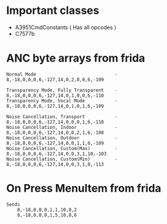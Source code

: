 # Important classes
- A3951CmdConstants ( Has all opcodes )
- C7577b

# ANC byte arrays from frida
```
Normal Mode                             - 8,-18,0,0,0,6,-127,14,0,2,0,0,6,-109

Transparency Mode, Fully Transparent    - 8,-18,0,0,0,6,-127,14,0,1,0,0,6,-110
Transparency Mode, Vocal Mode           - 8,-18,0,0,0,6,-127,14,0,1,0,1,6,-109

Noise Cancellation, Transport           - 8,-18,0,0,0,6,-127,14,0,0,0,1,6,-110
Noise Cancellation, Indoor              - 8,-18,0,0,0,6,-127,14,0,0,2,1,6,-108
Noise Cancellation, Outdoor             - 8,-18,0,0,0,6,-127,14,0,0,1,1,6,-109
Noise Cancellation, Custom(Max)         - 8,-18,0,0,0,6,-127,14,0,0,3,1,10,-103
Noise Cancellation, Custom(Min)         - 8,-18,0,0,0,6,-127,14,0,0,3,1,0,-113
```


# On Press MenuItem from frida
```
Sends
    8,-18,0,0,0,1,1,10,0,2
    8,-18,0,0,0,1,5,10,0,6
```